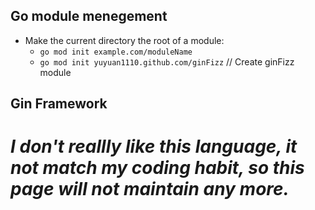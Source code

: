 ## Go module menegement

- Make the current directory the root of a module:
	- `go mod init example.com/moduleName`
	- `go mod init yuyuan1110.github.com/ginFizz` // Create ginFizz module

## Gin Framework
# ***I don't reallly like this language, it not match my coding habit, so this page will not maintain any more.***
